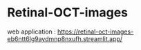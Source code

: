 # Retinal-OCT-images

web application : https://retinal-oct-images-eb6ntt6lg9aydmnp8nxufh.streamlit.app/
